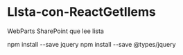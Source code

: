 # LIsta-con-ReactGetIlems
WebParts SharePoint que lee lista 


npm install --save jquery
npm install --save @types/jquery
